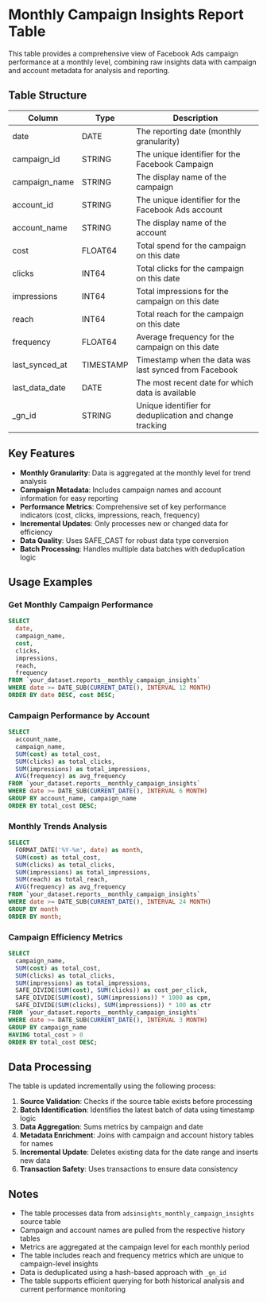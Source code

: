 # Monthly Campaign Insights Report Table

This table provides a comprehensive view of Facebook Ads campaign performance at a monthly level, combining raw insights data with campaign and account metadata for analysis and reporting.

## Table Structure

| Column              | Type      | Description                                                                                  |
|---------------------|-----------|----------------------------------------------------------------------------------------------|
| date                | DATE      | The reporting date (monthly granularity)                                                     |
| campaign_id         | STRING    | The unique identifier for the Facebook Campaign                                              |
| campaign_name       | STRING    | The display name of the campaign                                                             |
| account_id          | STRING    | The unique identifier for the Facebook Ads account                                          |
| account_name        | STRING    | The display name of the account                                                              |
| cost                | FLOAT64   | Total spend for the campaign on this date                                                   |
| clicks              | INT64     | Total clicks for the campaign on this date                                                  |
| impressions         | INT64     | Total impressions for the campaign on this date                                             |
| reach               | INT64     | Total reach for the campaign on this date                                                   |
| frequency           | FLOAT64   | Average frequency for the campaign on this date                                             |
| last_synced_at      | TIMESTAMP | Timestamp when the data was last synced from Facebook                                       |
| last_data_date      | DATE      | The most recent date for which data is available                                            |
| _gn_id              | STRING    | Unique identifier for deduplication and change tracking                                     |

## Key Features

- **Monthly Granularity**: Data is aggregated at the monthly level for trend analysis
- **Campaign Metadata**: Includes campaign names and account information for easy reporting
- **Performance Metrics**: Comprehensive set of key performance indicators (cost, clicks, impressions, reach, frequency)
- **Incremental Updates**: Only processes new or changed data for efficiency
- **Data Quality**: Uses SAFE_CAST for robust data type conversion
- **Batch Processing**: Handles multiple data batches with deduplication logic

## Usage Examples

### Get Monthly Campaign Performance
```sql
SELECT 
  date,
  campaign_name,
  cost,
  clicks,
  impressions,
  reach,
  frequency
FROM `your_dataset.reports__monthly_campaign_insights`
WHERE date >= DATE_SUB(CURRENT_DATE(), INTERVAL 12 MONTH)
ORDER BY date DESC, cost DESC;
```

### Campaign Performance by Account
```sql
SELECT 
  account_name,
  campaign_name,
  SUM(cost) as total_cost,
  SUM(clicks) as total_clicks,
  SUM(impressions) as total_impressions,
  AVG(frequency) as avg_frequency
FROM `your_dataset.reports__monthly_campaign_insights`
WHERE date >= DATE_SUB(CURRENT_DATE(), INTERVAL 6 MONTH)
GROUP BY account_name, campaign_name
ORDER BY total_cost DESC;
```

### Monthly Trends Analysis
```sql
SELECT 
  FORMAT_DATE('%Y-%m', date) as month,
  SUM(cost) as total_cost,
  SUM(clicks) as total_clicks,
  SUM(impressions) as total_impressions,
  SUM(reach) as total_reach,
  AVG(frequency) as avg_frequency
FROM `your_dataset.reports__monthly_campaign_insights`
WHERE date >= DATE_SUB(CURRENT_DATE(), INTERVAL 24 MONTH)
GROUP BY month
ORDER BY month;
```

### Campaign Efficiency Metrics
```sql
SELECT 
  campaign_name,
  SUM(cost) as total_cost,
  SUM(clicks) as total_clicks,
  SUM(impressions) as total_impressions,
  SAFE_DIVIDE(SUM(cost), SUM(clicks)) as cost_per_click,
  SAFE_DIVIDE(SUM(cost), SUM(impressions)) * 1000 as cpm,
  SAFE_DIVIDE(SUM(clicks), SUM(impressions)) * 100 as ctr
FROM `your_dataset.reports__monthly_campaign_insights`
WHERE date >= DATE_SUB(CURRENT_DATE(), INTERVAL 3 MONTH)
GROUP BY campaign_name
HAVING total_cost > 0
ORDER BY total_cost DESC;
```

## Data Processing

The table is updated incrementally using the following process:

1. **Source Validation**: Checks if the source table exists before processing
2. **Batch Identification**: Identifies the latest batch of data using timestamp logic
3. **Data Aggregation**: Sums metrics by campaign and date
4. **Metadata Enrichment**: Joins with campaign and account history tables for names
5. **Incremental Update**: Deletes existing data for the date range and inserts new data
6. **Transaction Safety**: Uses transactions to ensure data consistency

## Notes

- The table processes data from `adsinsights_monthly_campaign_insights` source table
- Campaign and account names are pulled from the respective history tables
- Metrics are aggregated at the campaign level for each monthly period
- The table includes reach and frequency metrics which are unique to campaign-level insights
- Data is deduplicated using a hash-based approach with `_gn_id`
- The table supports efficient querying for both historical analysis and current performance monitoring 